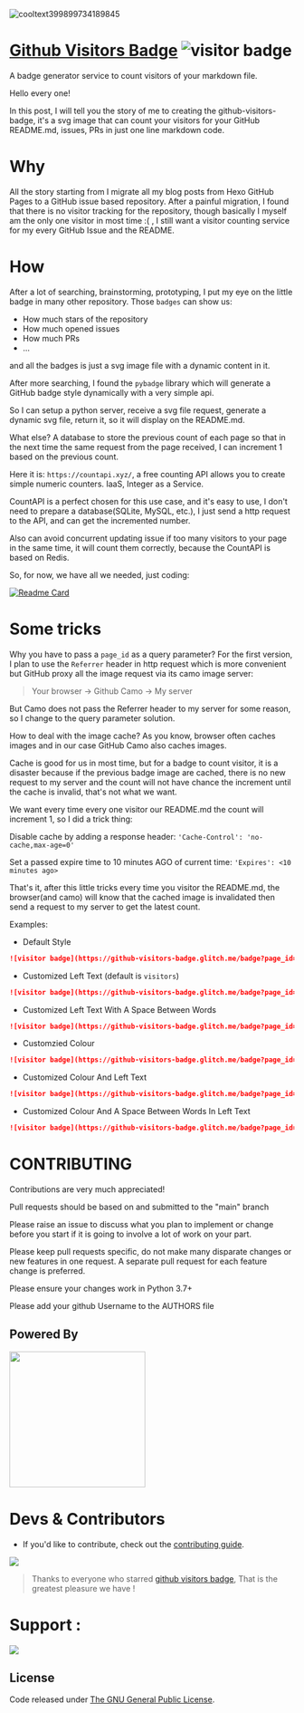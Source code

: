![cooltext399899734189845](https://user-images.githubusercontent.com/86920820/145670160-be3ab034-6af2-412f-8e19-910007c75e06.png)

# [Github Visitors Badge](https://github-visitors-badge.glitch.me) ![visitor badge](https://github-visitors-badge.glitch.me/badge?page_id=KisaraPesanjithPerera.GithubVisitorsBadge&left_text=MyPageVisitors)

A badge generator service to count visitors of your markdown file.

Hello every one!

In this post, I will tell you the story of me to creating the github-visitors-badge, it's a svg image that can count your visitors for your GitHub README.md, issues, PRs in just one line markdown code.

# Why
All the story starting from I migrate all my blog posts from Hexo GitHub Pages to a GitHub issue based repository. After a painful migration, I found that there is no visitor tracking for the repository, though basically I myself am the only one visitor in most time :( , I still want a visitor counting service for my every GitHub Issue and the README.

# How
After a lot of searching, brainstorming, prototyping, I put my eye on the little badge in many other repository. Those ```badges``` can show us:

- How much stars of the repository
- How much opened issues
- How much PRs
- ...

and all the badges is just a svg image file with a dynamic content in it.

After more searching, I found the ```pybadge``` library which will generate a GitHub badge style dynamically with a very simple api.

So I can setup a python server, receive a svg file request, generate a dynamic svg file, return it, so it will display on the README.md.

What else? A database to store the previous count of each page so that in the next time the same request from the page received, I can increment 1 based on the previous count.

Here it is: ```https://countapi.xyz/```, a free counting API allows you to create simple numeric counters. IaaS, Integer as a Service.

CountAPI is a perfect chosen for this use case, and it's easy to use, I don't need to prepare a database(SQLite, MySQL, etc.), I just send a http request to the API, and can get the incremented number.

Also can avoid concurrent updating issue if too many visitors to your page in the same time, it will count them correctly, because the CountAPI is based on Redis.

So, for now, we have all we needed, just coding:

[![Readme Card](https://github-readme-stats.vercel.app/api/pin/?username=KisaraPesanjithPerera&repo=GithubVisitorsBadge)](https://github.com/SenuGamerBoy/github-visitors-badge)

# Some tricks
Why you have to pass a ```page_id``` as a query parameter?
For the first version, I plan to use the ```Referrer``` header in http request which is more convenient but GitHub proxy all the image request via its camo image server:

> Your browser -> Github Camo -> My server

But Camo does not pass the Referrer header to my server for some reason, so I change to the query parameter solution.

How to deal with the image cache?
As you know, browser often caches images and in our case GitHub Camo also caches images.

Cache is good for us in most time, but for a badge to count visitor, it is a disaster because if the previous badge image are cached, there is no new request to my server and the count will not have chance the increment until the cache is invalid, that's not what we want.

We want every time every one visitor our README.md the count will increment 1, so I did a trick thing:

Disable cache by adding a response header: ```'Cache-Control': 'no-cache,max-age=0'```

Set a passed expire time to 10 minutes AGO of current time: ``` 'Expires': <10 minutes ago> ```

That's it, after this little tricks every time you visitor the README.md, the browser(and camo) will know that the cached image is invalidated then send a request to my server to get the latest count.

Examples:

- Default Style

```markdown
![visitor badge](https://github-visitors-badge.glitch.me/badge?page_id=KisaraPesanjithPerera.GithubVisitorsBadge)
```


- Customized Left Text (default is `visitors`)

```markdown
![visitor badge](https://github-visitors-badge.glitch.me/badge?page_id=KisaraPesanjithPerera.GithubVisitorsBadge&left_text=MyPageVisitors)
```

- Customized Left Text With A Space Between Words

```markdown
![visitor badge](https://github-visitors-badge.glitch.me/badge?page_id=KisaraPesanjithPerera.GithubVisitorsBadge&left_text=My%20Page%20Visitors)
```


- Customzied Colour 

```markdown
![visitor badge](https://github-visitors-badge.glitch.me/badge?page_id=KisaraPesanjithPerera.GithubVisitorsBadge&left_color=red&right_color=green) 
```
 

- Customized Colour And Left Text

```markdown
![visitor badge](https://github-visitors-badge.glitch.me/badge?page_id=KisaraPesanjithPerera.GithubVisitorsBadge&left_color=red&right_color=green&left_text=HelloVisitors)
```

- Customized Colour And A Space Between Words In Left Text

```markdown
![visitor badge](https://github-visitors-badge.glitch.me/badge?page_id=KisaraPesanjithPerera.GithubVisitorsBadge&left_color=red&right_color=green&left_text=Hello%20Visitors)
```

# CONTRIBUTING

Contributions are very much appreciated!

Pull requests should be based on and submitted to the "main" branch

Please raise an issue to discuss what you plan to implement or change before 
you start if it is going to involve a lot of work on your part.

Please keep pull requests specific, do not make many disparate changes or
new features in one request.  A separate pull request for each feature change
is preferred.

Please ensure your changes work in Python 3.7+ 

Please add your github Username to the AUTHORS file

## Powered By

<img src="https://user-images.githubusercontent.com/86920820/145670327-27b47a1f-1bf8-4642-a0d2-8f44192ef1b8.png" width="240"></a>

# Devs & Contributors
* If you'd like to contribute, check out the [contributing guide](CONTRIBUTING).
<a href="https://github.com/KisaraPesanjithPerera/GithubVisitorsBadge/graphs/contributors">
  <img src="https://contrib.rocks/image?repo=KisaraPesanjithPerera/GithubVisitorsBadge" />
</a>

> Thanks to everyone who starred [github visitors badge](https://github.com/KisaraPesanjithPerera/GithubVisitorsBadge), That is the greatest pleasure we have !

# Support :
<p><a href="https://www.buymeacoffee.com/KisaraPesanjith "><img src="https://img.buymeacoffee.com/button-api/?text=Buy me a plant&emoji=🎍&slug=SenuGamerBoy&button_colour=FFDD00&font_colour=000000&font_family=Cookie&outline_colour=000000&coffee_colour=ffffff"></a></p>

## License
Code released under [The GNU General Public License](LICENSE).
